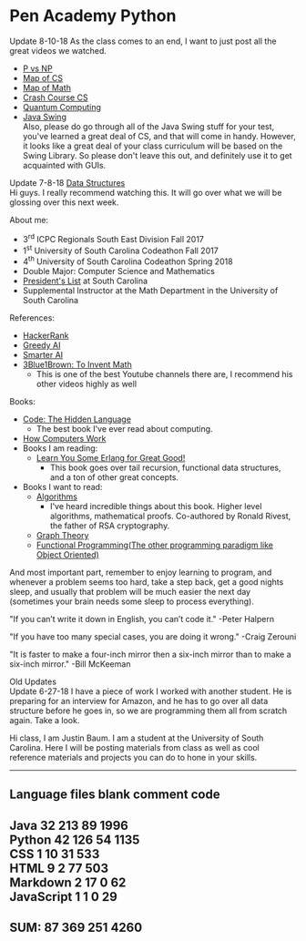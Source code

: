 # Pen Academy Python
Update 8-10-18
As the class comes to an end, I want to just post all the great videos we watched.  
* [P vs NP](https://www.youtube.com/watch?v=YX40hbAHx3s)  
* [Map of CS](https://www.youtube.com/watch?v=SzJ46YA_RaA)  
* [Map of Math](https://www.youtube.com/watch?v=OmJ-4B-mS-Y)
* [Crash Course CS](https://www.youtube.com/watch?v=O5nskjZ_GoI)  
* [Quantum Computing](https://www.youtube.com/watch?v=JhHMJCUmq28)
* [Java Swing](https://www.youtube.com/watch?v=ZDw18yUwz6I)  
Also, please do go through all of the Java Swing stuff for your test, you've learned a great deal of CS, and that will come in handy. However, it looks like a great deal of your class curriculum will be based on the Swing Library. So please don't leave this out, and definitely use it to get acquainted with GUIs.

Update 7-8-18
[Data Structures](https://www.youtube.com/watch?v=DuDz6B4cqVc)  
Hi guys. I really recommend watching this. It will go over what we will be glossing over this next week.


About me:
* 3<sup>rd</sup> ICPC Regionals South East Division Fall 2017
* 1<sup>st</sup> University of South Carolina Codeathon Fall 2017
* 4<sup>th</sup> University of South Carolina Codeathon Spring 2018
* Double Major: Computer Science and Mathematics
* [President's List](https://www.sc.edu/about/offices_and_divisions/registrar/transcripts_and_records/honor_lists/president_honor_list.php) at South Carolina
* Supplemental Instructor at the Math Department in the University of South Carolina


References:
* [HackerRank](https://www.hackerrank.com/domains/python)
* [Greedy AI](https://www.youtube.com/watch?v=xOCurBYI_gY)
* [Smarter AI](https://www.youtube.com/watch?v=qv6UVOQ0F44)
* [3Blue1Brown: To Invent Math](https://www.youtube.com/watch?v=XFDM1ip5HdU)
  * This is one of the best Youtube channels there are, I recommend his other videos highly as well

Books:
* [Code: The Hidden Language](https://www.amazon.com/Code-Language-Computer-Hardware-Software/dp/0735611319/ref=sr_1_4?ie=UTF8&qid=1530123385&sr=8-4&keywords=Code)
  * The best book I've ever read about computing.
* [How Computers Work](https://www.amazon.com/gp/product/1442113987/ref=oh_aui_detailpage_o06_s01?ie=UTF8&psc=1)
* Books I am reading:
  * [Learn You Some Erlang for Great Good!](https://www.amazon.com/Learn-Some-Erlang-Great-Good/dp/1593274351/ref=sr_1_1?s=books&ie=UTF8&qid=1531074564&sr=1-1&keywords=learn+you+some+erlang)
    * This book goes over tail recursion, functional data structures, and a ton of other great concepts.
* Books I want to read:
  * [Algorithms](https://www.amazon.com/Introduction-Algorithms-3rd-MIT-Press/dp/0262033844/ref=sr_1_11?s=books&ie=UTF8&qid=1530123766&sr=1-11&keywords=Data+Structures)
    * I've heard incredible things about this book. Higher level algorithms, mathematical proofs. Co-authored by Ronald Rivest, the father of RSA cryptography.
  * [Graph Theory](https://www.amazon.com/Graph-Theory-Graduate-Texts-Mathematics/dp/3662536218/ref=sr_1_2?s=books&ie=UTF8&qid=1530123672&sr=1-2&keywords=Graduate+Graph+Theory)
  * [Functional Programming(The other programming paradigm like Object Oriented)](https://www.amazon.com/Introduction-Functional-Programming-Calculus-Mathematics/dp/0486478831/ref=sr_1_1?s=books&ie=UTF8&qid=1530123938&sr=1-1&keywords=introduction+to+functional+programming+through+lambda+calculus)

And most important part, remember to enjoy learning to program, and whenever a problem seems too hard, take a step back, get a good nights sleep, and usually that problem will be much easier the next day (sometimes your brain needs some sleep to process everything).

"If you can’t write it down in English, you can’t code it."
-Peter Halpern

"If you have too many special cases, you are doing it wrong."
-Craig Zerouni

"It is faster to make a four-inch mirror then a six-inch mirror than to make a six-inch mirror."
-Bill McKeeman




Old Updates  
Update 6-27-18
I have a piece of work I worked with another student. He is preparing for an interview for Amazon, and he has to go over all data structure before he goes in, so we are programming them all from scratch again. Take a look.

Hi class, I am Justin Baum. I am a student at the University of South Carolina. Here I will be posting materials from class as well as cool reference materials and projects you can do to hone in your skills.


-------------------------------------------------------------------------------  
Language                     files          blank        comment           code  
-------------------------------------------------------------------------------  
Java                            32            213             89           1996  
Python                          42            126             54           1135   
CSS                              1             10             31            533      
HTML                             9              2             77            503   
Markdown                         2             17              0             62   
JavaScript                       1              1              0             29   
-------------------------------------------------------------------------------   
SUM:                            87            369            251           4260   
-------------------------------------------------------------------------------   
